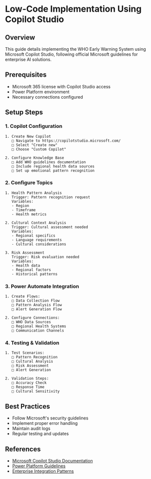 # Low-Code Implementation Using Copilot Studio

## Overview
This guide details implementing the WHO Early Warning System using Microsoft Copilot Studio, following official Microsoft guidelines for enterprise AI solutions.

## Prerequisites
- Microsoft 365 license with Copilot Studio access
- Power Platform environment
- Necessary connections configured

## Setup Steps

### 1. Copilot Configuration
```
1. Create New Copilot
   □ Navigate to https://copilotstudio.microsoft.com/
   □ Select "Create new"
   □ Choose "Custom Copilot"

2. Configure Knowledge Base
   □ Add WHO guidelines documentation
   □ Include regional health data sources
   □ Set up emotional pattern recognition
```

### 2. Configure Topics

```
1. Health Pattern Analysis
   Trigger: Pattern recognition request
   Variables:
   - Region
   - Timeframe
   - Health metrics
   
2. Cultural Context Analysis
   Trigger: Cultural assessment needed
   Variables:
   - Regional specifics
   - Language requirements
   - Cultural considerations

3. Risk Assessment
   Trigger: Risk evaluation needed
   Variables:
   - Health data
   - Regional factors
   - Historical patterns
```

### 3. Power Automate Integration
```
1. Create Flows:
   □ Data Collection Flow
   □ Pattern Analysis Flow
   □ Alert Generation Flow

2. Configure Connections:
   □ WHO Data Sources
   □ Regional Health Systems
   □ Communication Channels
```

### 4. Testing & Validation
```
1. Test Scenarios:
   □ Pattern Recognition
   □ Cultural Analysis
   □ Risk Assessment
   □ Alert Generation

2. Validation Steps:
   □ Accuracy Check
   □ Response Time
   □ Cultural Sensitivity
```

## Best Practices
- Follow Microsoft's security guidelines
- Implement proper error handling
- Maintain audit logs
- Regular testing and updates

## References
- [Microsoft Copilot Studio Documentation](https://learn.microsoft.com/en-us/microsoft-copilot-studio/)
- [Power Platform Guidelines](https://learn.microsoft.com/en-us/power-platform/)
- [Enterprise Integration Patterns](https://learn.microsoft.com/en-us/azure/architecture/patterns/)
